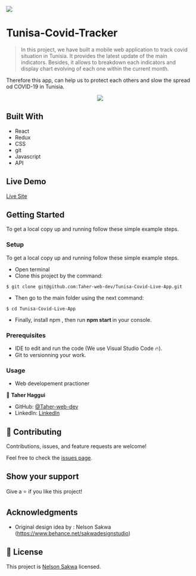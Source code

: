 ![](https://img.shields.io/badge/Microverse-blueviolet)

# Tunisa-Covid-Tracker 

> In this project, we have built a mobile web application to track covid situation in Tunisia. It provides the latest update of the main indicators. Besides, it allows to breakdown each indicators and display chart evolving of each one within the current month.

Therefore this app, can help us to protect each others and slow the spread od COVID-19 in Tunisia.



<p align="center">
  <img src="https://github.com/Taher-web-dev/Tunisa-Covid-Live-App/blob/features/src/assets/images/covid%20app.gif">
</p>



## Built With

- React
- Redux
- CSS
- git
- Javascript
- API



## Live Demo

[Live Site](https://tunisia-covid-tracker.herokuapp.com/)


## Getting Started

To get a local copy up and running follow these simple example steps.


### Setup

To get a local copy up and running follow these simple example steps.
- Open terminal
- Clone this project by the command: 

```
$ git clone git@github.com:Taher-web-dev/Tunisa-Covid-Live-App.git
```

- Then go to the main folder using the next command:

```
$ cd Tunisa-Covid-Live-App
```

- Finally, install npm , then run <b> npm start </b> in your console.

### Prerequisites

- IDE to edit and run the code (We use Visual Studio Code 🔥).
- Git to versionning your work.


### Usage

- Web developement practioner



👤 **Taher Haggui**

- GitHub: [@Taher-web-dev](https://github.com/Taher-web-dev)
- LinkedIn: [LinkedIn](https://www.linkedin.com/in/taher-haggui/)


## 🤝 Contributing

Contributions, issues, and feature requests are welcome!

Feel free to check the [issues page](../../issues/).

## Show your support

Give a ⭐️ if you like this project!

## Acknowledgments

- Original design idea by : Nelson Sakwa (https://www.behance.net/sakwadesignstudio)


## 📝 License

This project is [Nelson Sakwa](https://www.behance.net/sakwadesignstudio) licensed.
